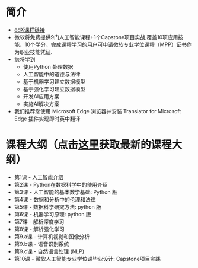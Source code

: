 # 简介
- [edX课程链接](https://www.edx.org/microsoft-professional-program-artificial-intelligence)
- 微软将免费提供9门人工智能课程+1个Capstone项目实战,覆盖10项应用技能、10个学分，完成课程学习的用户可申请微软专业学位课程（MPP）证书作为职业技能凭证.
- 您将学到
  - 使用Python 处理数据
  - 人工智能中的道德与法律
  - 基于机器学习建立数据模型
  - 基于强化学习建立数据模型
  - 开发AI应用方案
  - 实施AI解决方案
- 我们推荐您使用 Microsoft Edge 浏览器并安装 Translator for Microsoft Edge 插件实现即时英中翻译

# 课程大纲（点击[这里](https://www.edx.org/microsoft-professional-program-artificial-intelligence)获取最新的课程大纲）

- 第1课 - 人工智能介绍
- 第2课 - Python在数据科学中的使用介绍
- 第3课 - 人工智能的基本数学基础: Python 版
- 第4课 - 数据和分析中的伦理和法律
- 第5课 - 数据科学研究方法: python 版
- 第6课 - 机器学习原理: python 版 
- 第7课 - 解析深度学习
- 第8课 - 解析强化学习 
- 第9.a课 - 计算机视觉和图像分析 
- 第9.b课 - 语音识别系统   
- 第9.c课 - 自然语言处理 (NLP) 
- 第10课  - 微软人工智能专业学位课毕业设计: Capstone项目实践